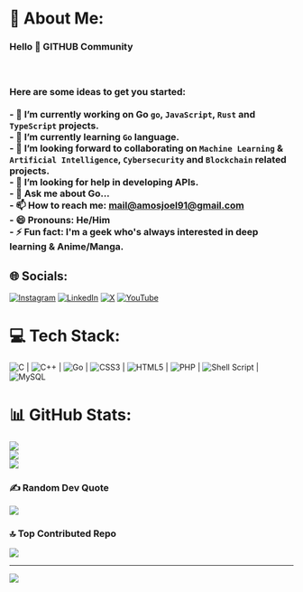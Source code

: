 # 💫 About Me:
### Hello 👋 GITHUB Community<br><br><br><br>Here are some ideas to get you started:<br><br>- 🔭 I’m currently working on Go `go`, `JavaScript`, `Rust` and `TypeScript` projects.<br>- 🌱 I’m currently learning `Go` language.<br>- 👯 I’m looking forward to collaborating on `Machine Learning` & `Artificial Intelligence`, `Cybersecurity` and `Blockchain` related projects.<br>- 🤔 I’m looking for help in developing APIs.<br>- 💬 Ask me about Go...<br>- 📫 How to reach me: [mail@amosjoel91@gmail.com](mailto:amosjoel91@gmail.com) <br>- 😄 Pronouns: He/Him<br>- ⚡ Fun fact: I'm a geek who's always interested in deep learning & Anime/Manga.


## 🌐 Socials:
[![Instagram](https://img.shields.io/badge/Instagram-%23E4405F.svg?logo=Instagram&logoColor=white)](https://instagram.com/niccolo_101) [![LinkedIn](https://img.shields.io/badge/LinkedIn-%230077B5.svg?logo=linkedin&logoColor=white)](https://linkedin.com/in/joel-amos) [![X](https://img.shields.io/badge/X-black.svg?logo=X&logoColor=white)](https://x.com/Murzuqisah) [![YouTube](https://img.shields.io/badge/YouTube-%23FF0000.svg?logo=YouTube&logoColor=white)](https://youtube.com/@UCDBKbXahwPks-VcSVomhLrg) 

# 💻 Tech Stack:
![C](https://img.shields.io/badge/c-%2300599C.svg?style=for-the-badge&logo=c&logoColor=white) | ![C++](https://img.shields.io/badge/c++-%2300599C.svg?style=for-the-badge&logo=c%2B%2B&logoColor=white) | ![Go](https://img.shields.io/badge/go-%2300ADD8.svg?style=for-the-badge&logo=go&logoColor=white) | ![CSS3](https://img.shields.io/badge/css3-%231572B6.svg?style=for-the-badge&logo=css3&logoColor=white) | ![HTML5](https://img.shields.io/badge/html5-%23E34F26.svg?style=for-the-badge&logo=html5&logoColor=white) | ![PHP](https://img.shields.io/badge/php-%23777BB4.svg?style=for-the-badge&logo=php&logoColor=white) | ![Shell Script](https://img.shields.io/badge/shell_script-%23121011.svg?style=for-the-badge&logo=gnu-bash&logoColor=white) | ![MySQL](https://img.shields.io/badge/mysql-4479A1.svg?style=for-the-badge&logo=mysql&logoColor=white)

# 📊 GitHub Stats:
![](https://github-readme-stats.vercel.app/api?username=Murzuqisah&theme=vision-friendly-dark&hide_border=false&include_all_commits=true&count_private=true)<br/>
![](https://github-readme-streak-stats.herokuapp.com/?user=Murzuqisah&theme=vision-friendly-dark&hide_border=false)<br/>
![](https://github-readme-stats.vercel.app/api/top-langs/?username=Murzuqisah&theme=vision-friendly-dark&hide_border=false&include_all_commits=true&count_private=true&layout=compact)

### ✍️ Random Dev Quote
![](https://quotes-github-readme.vercel.app/api?type=horizontal&theme=radical)

### 🔝 Top Contributed Repo
![](https://github-contributor-stats.vercel.app/api?username=Murzuqisah&limit=5&theme=dark&combine_all_yearly_contributions=true)

---
[![](https://visitcount.itsvg.in/api?id=Murzuqisah&icon=0&color=0)](https://visitcount.itsvg.in)

<!-- Proudly created with GPRM ( https://gprm.itsvg.in ) -->
